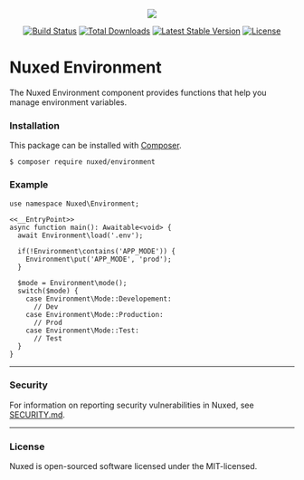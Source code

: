 <p align="center"><img src="https://avatars3.githubusercontent.com/u/45311177?s=200&v=4"></p>

<p align="center">
<a href="https://travis-ci.org/nuxed/environment"><img src="https://travis-ci.org/nuxed/environment.svg" alt="Build Status"></a>
<a href="https://packagist.org/packages/nuxed/environment"><img src="https://poser.pugx.org/nuxed/environment/d/total.svg" alt="Total Downloads"></a>
<a href="https://packagist.org/packages/nuxed/environment"><img src="https://poser.pugx.org/nuxed/environment/v/stable.svg" alt="Latest Stable Version"></a>
<a href="https://packagist.org/packages/nuxed/environment"><img src="https://poser.pugx.org/nuxed/environment/license.svg" alt="License"></a>
</p>

# Nuxed Environment

The Nuxed Environment component provides functions that help you manage environment variables.

### Installation

This package can be installed with [Composer](https://getcomposer.org).

```console
$ composer require nuxed/environment
```

### Example

```hack
use namespace Nuxed\Environment;

<<__EntryPoint>>
async function main(): Awaitable<void> {
  await Environment\load('.env');

  if(!Environment\contains('APP_MODE')) {
    Environment\put('APP_MODE', 'prod');
  }

  $mode = Environment\mode();
  switch($mode) {
    case Environment\Mode::Developement:
      // Dev
    case Environment\Mode::Production:
      // Prod
    case Environment\Mode::Test:
      // Test
  }
}
```

---

### Security

For information on reporting security vulnerabilities in Nuxed, see [SECURITY.md](SECURITY.md).

---

### License

Nuxed is open-sourced software licensed under the MIT-licensed.
